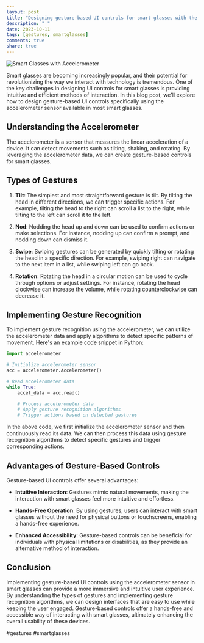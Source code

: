 ```yaml
---
layout: post
title: "Designing gesture-based UI controls for smart glasses with the accelerometer"
description: " "
date: 2023-10-11
tags: [gestures, smartglasses]
comments: true
share: true
---
```


![Smart Glasses with Accelerometer](https://example.com/smart-glasses-accelerometer.png)

Smart glasses are becoming increasingly popular, and their potential for revolutionizing the way we interact with technology is tremendous. One of the key challenges in designing UI controls for smart glasses is providing intuitive and efficient methods of interaction. In this blog post, we'll explore how to design gesture-based UI controls specifically using the accelerometer sensor available in most smart glasses.

## Understanding the Accelerometer

The accelerometer is a sensor that measures the linear acceleration of a device. It can detect movements such as tilting, shaking, and rotating. By leveraging the accelerometer data, we can create gesture-based controls for smart glasses.

## Types of Gestures

1. **Tilt**: The simplest and most straightforward gesture is tilt. By tilting the head in different directions, we can trigger specific actions. For example, tilting the head to the right can scroll a list to the right, while tilting to the left can scroll it to the left.

2. **Nod**: Nodding the head up and down can be used to confirm actions or make selections. For instance, nodding up can confirm a prompt, and nodding down can dismiss it.

3. **Swipe**: Swiping gestures can be generated by quickly tilting or rotating the head in a specific direction. For example, swiping right can navigate to the next item in a list, while swiping left can go back.

4. **Rotation**: Rotating the head in a circular motion can be used to cycle through options or adjust settings. For instance, rotating the head clockwise can increase the volume, while rotating counterclockwise can decrease it.

## Implementing Gesture Recognition

To implement gesture recognition using the accelerometer, we can utilize the accelerometer data and apply algorithms to detect specific patterns of movement. Here's an example code snippet in Python:

```python
import accelerometer

# Initialize accelerometer sensor
acc = accelerometer.Accelerometer()

# Read accelerometer data
while True:
    accel_data = acc.read()

    # Process accelerometer data
    # Apply gesture recognition algorithms
    # Trigger actions based on detected gestures
```

In the above code, we first initialize the accelerometer sensor and then continuously read its data. We can then process this data using gesture recognition algorithms to detect specific gestures and trigger corresponding actions.

## Advantages of Gesture-Based Controls

Gesture-based UI controls offer several advantages:

- **Intuitive Interaction**: Gestures mimic natural movements, making the interaction with smart glasses feel more intuitive and effortless.

- **Hands-Free Operation**: By using gestures, users can interact with smart glasses without the need for physical buttons or touchscreens, enabling a hands-free experience.

- **Enhanced Accessibility**: Gesture-based controls can be beneficial for individuals with physical limitations or disabilities, as they provide an alternative method of interaction.

## Conclusion

Implementing gesture-based UI controls using the accelerometer sensor in smart glasses can provide a more immersive and intuitive user experience. By understanding the types of gestures and implementing gesture recognition algorithms, we can design interfaces that are easy to use while keeping the user engaged. Gesture-based controls offer a hands-free and accessible way of interacting with smart glasses, ultimately enhancing the overall usability of these devices.

\#gestures #smartglasses